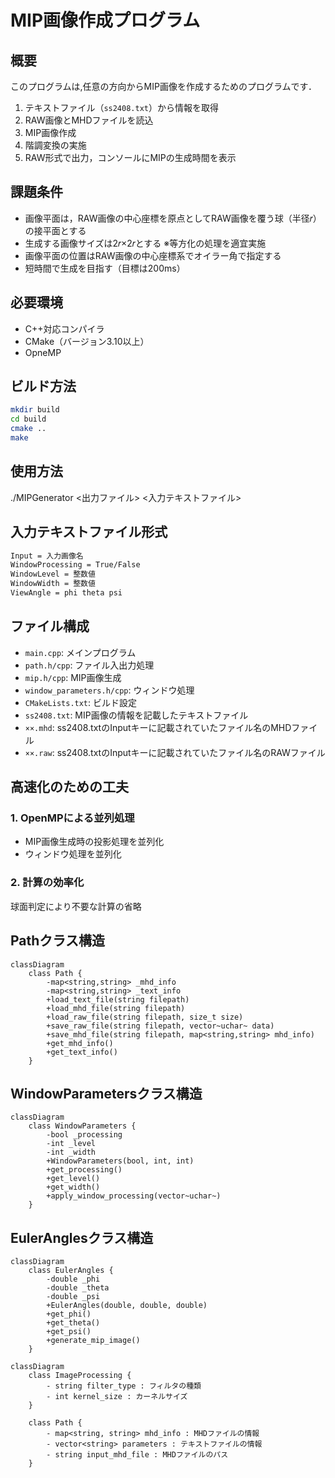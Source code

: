 # MIP画像作成プログラム

## 概要
このプログラムは,任意の方向からMIP画像を作成するためのプログラムです．

1. テキストファイル（`ss2408.txt`）から情報を取得
2. RAW画像とMHDファイルを読込
3. MIP画像作成
4. 階調変換の実施
5. RAW形式で出力，コンソールにMIPの生成時間を表示

## 課題条件
- 画像平面は，RAW画像の中心座標を原点としてRAW画像を覆う球（半径𝑟）の接平面とする
- 生成する画像サイズは2𝑟×2𝑟とする ※等方化の処理を適宜実施
-  画像平面の位置はRAW画像の中心座標系でオイラー角で指定する
-  短時間で生成を目指す（目標は200ms）

## 必要環境
- C++対応コンパイラ
- CMake（バージョン3.10以上）
- OpneMP

## ビルド方法
```bash
mkdir build
cd build
cmake ..
make
```

## 使用方法
./MIPGenerator <出力ファイル> <入力テキストファイル>

## 入力テキストファイル形式
```bash
Input = 入力画像名
WindowProcessing = True/False
WindowLevel = 整数値
WindowWidth = 整数値
ViewAngle = phi theta psi
```

## ファイル構成
- `main.cpp`: メインプログラム
- `path.h/cpp`: ファイル入出力処理
- `mip.h/cpp`: MIP画像生成
- `window_parameters.h/cpp`: ウィンドウ処理
- `CMakeLists.txt`: ビルド設定
- `ss2408.txt`: MIP画像の情報を記載したテキストファイル
- `××.mhd`: ss2408.txtのInputキーに記載されていたファイル名のMHDファイル
- `××.raw`: ss2408.txtのInputキーに記載されていたファイル名のRAWファイル

## 高速化のための工夫
### 1. OpenMPによる並列処理
- MIP画像生成時の投影処理を並列化
- ウィンドウ処理を並列化

### 2. 計算の効率化
球面判定により不要な計算の省略


## Pathクラス構造

```mermaid
classDiagram
    class Path {
        -map<string,string> _mhd_info
        -map<string,string> _text_info
        +load_text_file(string filepath)
        +load_mhd_file(string filepath)
        +load_raw_file(string filepath, size_t size)
        +save_raw_file(string filepath, vector~uchar~ data)
        +save_mhd_file(string filepath, map<string,string> mhd_info)
        +get_mhd_info()
        +get_text_info()
    }
```
## WindowParametersクラス構造

```mermaid
classDiagram
    class WindowParameters {
        -bool _processing
        -int _level
        -int _width
        +WindowParameters(bool, int, int)
        +get_processing()
        +get_level()
        +get_width()
        +apply_window_processing(vector~uchar~)
    }
```

## EulerAnglesクラス構造
```mermaid
classDiagram
    class EulerAngles {
        -double _phi
        -double _theta
        -double _psi
        +EulerAngles(double, double, double)
        +get_phi()
        +get_theta()
        +get_psi()
        +generate_mip_image()
    }
```
```mermaid
classDiagram
    class ImageProcessing {
        - string filter_type : フィルタの種類
        - int kernel_size : カーネルサイズ
    }

    class Path {
        - map<string, string> mhd_info : MHDファイルの情報
        - vector<string> parameters : テキストファイルの情報
        - string input_mhd_file : MHDファイルのパス
    }
```
